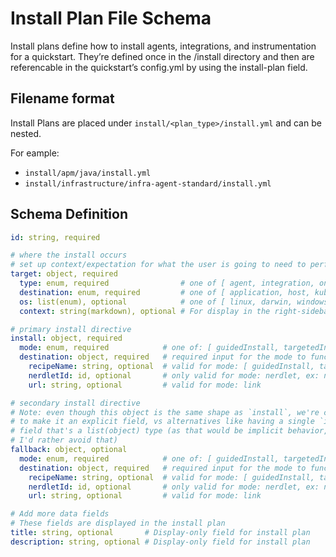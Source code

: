 # Install Plan File Schema

Install plans define how to install agents, integrations, and instrumentation for a quickstart. They’re defined once in the /install directory and then are referencable in the quickstart’s config.yml by using the install-plan field.

## Filename format

Install Plans are placed under `install/<plan_type>/install.yml` and can be nested.

For eample:

* `install/apm/java/install.yml`
* `install/infrastructure/infra-agent-standard/install.yml`

## Schema Definition

```yaml
id: string, required

# where the install occurs
# set up context/expectation for what the user is going to need to perform this installation
target: object, required
  type: enum, required                # one of [ agent, integration, on-host-integration, pixie, NPM (net perf monitoring), unknown (special case for guided-install) ]
  destination: enum, required         # one of [ application, host, kubernetes, cloud, unknown (special-case for guided-install) ]
  os: list(enum), optional            # one of [ linux, darwin, windows ]
  context: string(markdown), optional # For display in the right-sidebar

# primary install directive
install: object, required
  mode: enum, required            # one of: [ guidedInstall, targetedInstall, nerdlet, link ] (eventually: documentation, other fields (in-product help XP?) )
  destination: object, required   # required input for the mode to function
    recipeName: string, optional  # valid for mode: [ guidedInstall, targetedInstall ]
    nerdletId: id, optional       # only valid for mode: nerdlet, ex: nerdpackId.nerdletId
    url: string, optional         # valid for mode: link

# secondary install directive
# Note: even though this object is the same shape as `install`, we're choosing
# to make it an explicit field, vs alternatives like having a single `install`
# field that's a list(object) type (as that would be implicit behavior, and
# I'd rather avoid that)
fallback: object, optional
  mode: enum, required            # one of: [ guidedInstall, targetedInstall, nerdlet, link ] (eventually: documentation, other fields (in-product help XP?) )
  destination: object, required   # required input for the mode to function
    recipeName: string, optional  # valid for mode: [ guidedInstall, targetedInstall ]
    nerdletId: id, optional       # only valid for mode: nerdlet, ex: nerdpackId.nerdletId
    url: string, optional         # valid for mode: link

# Add more data fields
# These fields are displayed in the install plan 
title: string, optional       # Display-only field for install plan
description: string, optional # Display-only field for install plan
```

